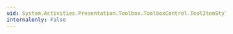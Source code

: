 ```yaml
---
uid: System.Activities.Presentation.Toolbox.ToolboxControl.ToolItemStyle
internalonly: False
---
```

